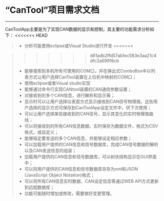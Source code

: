 ﻿# “CanTool”项目需求文档

------

CanToolApp主要是为了实现CAN数据的显示和控制，其主要的功能需求分析如下：
<<<<<<< HEAD
> * 分析可能使用eclipse或Visual Studio进行开发
=======


>>>>>>> d61adb2ffd57ab1ec583e3aa21c4dfc2a69916cb
> * 能够搜索到本机所有可使用的COM口，并在弹出式ComboBox中以列表方式让用户选择CanTool装置在上位机中映射的COM口；
> * 使用eclipse或者Visual studio实现
> * 能够通过命令行实现CANtool装置的CAN通信参数设置；
> * 对接收到的多个CAN信息，进行解析和显示等；
> * 显示时可以让用户选择仪表盘方式显示接收到CAN信号物理值。这些用户选择的显示方式可保存到CanToolApp设定文件中，供下次使用；
> * 可以让用户选择某些接收到的CAN信号，显示其变化的实时物理值曲线；
> * 可以将接收到的所有CAN信息数据，实时保存为数据文件，格式为CSV格式，或自定义；
> * 能够指定要发送的多个CAN信息，并能够设定相应参数；
> * 可以加载用户提供的CAN信息和信号数据库，完成CAN信号数据的解析以及CAN发送信息的组装；
> * 加载用户提供的CAN信息和信号数据库，可以树状结构显示在GUI界面中；
> * 可以将用户提供的CAN信息和信号数据库另存为xml和JSON (JavaScript Object Notation)格式；
> * 可以将所有CAN信息实时数据、CAN设定信息等通过WEB API方式更新到远程数据库；
> * 功能可能随时增加或修改，需要做好变更管理。
